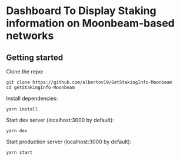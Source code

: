 # Dashboard To Display Staking information on Moonbeam-based networks

## Getting started

Clone the repo:

```
git clone https://github.com/albertov19/GetStakingInfo-Moonbeam
cd getStakingInfo-Moonbeam
```

Install dependencies:

```
yarn install
```

Start dev server (localhost:3000 by default):

```
yarn dev
```

Start production server (localhost:3000 by default):

```
yarn start
```
